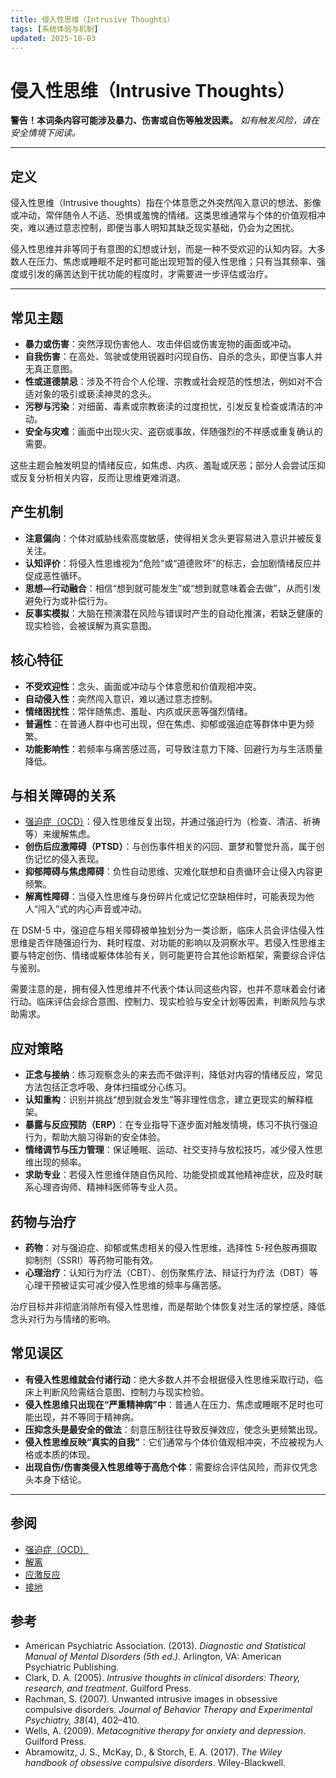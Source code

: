 ```yaml
---
title: 侵入性思维（Intrusive Thoughts）
tags: [系统体验与机制]
updated: 2025-10-03
---
```

# 侵入性思维（Intrusive Thoughts）

**警告！本词条内容可能涉及暴力、伤害或自伤等触发因素。**
*如有触发风险，请在安全情境下阅读。*

---

## 定义

侵入性思维（Intrusive thoughts）指在个体意愿之外突然闯入意识的想法、影像或冲动，常伴随令人不适、恐惧或羞愧的情绪。这类思维通常与个体的价值观相冲突，难以通过意志控制，即便当事人明知其缺乏现实基础，仍会为之困扰。

侵入性思维并非等同于有意图的幻想或计划，而是一种不受欢迎的认知内容。大多数人在压力、焦虑或睡眠不足时都可能出现短暂的侵入性思维；只有当其频率、强度或引发的痛苦达到干扰功能的程度时，才需要进一步评估或治疗。

---

## 常见主题

* **暴力或伤害**：突然浮现伤害他人、攻击伴侣或伤害宠物的画面或冲动。
* **自我伤害**：在高处、驾驶或使用锐器时闪现自伤、自杀的念头，即便当事人并无真正意图。
* **性或道德禁忌**：涉及不符合个人伦理、宗教或社会规范的性想法，例如对不合适对象的吸引或亵渎神灵的念头。
* **污秽与污染**：对细菌、毒素或宗教亵渎的过度担忧，引发反复检查或清洁的冲动。
* **安全与灾难**：画面中出现火灾、盗窃或事故，伴随强烈的不祥感或重复确认的需要。

这些主题会触发明显的情绪反应，如焦虑、内疚、羞耻或厌恶；部分人会尝试压抑或反复分析相关内容，反而让思维更难消退。

## 产生机制

* **注意偏向**：个体对威胁线索高度敏感，使得相关念头更容易进入意识并被反复关注。
* **认知评价**：将侵入性思维视为“危险”或“道德败坏”的标志，会加剧情绪反应并促成恶性循环。
* **思想—行动融合**：相信“想到就可能发生”或“想到就意味着会去做”，从而引发避免行为或补偿行为。
* **反事实模拟**：大脑在预演潜在风险与错误时产生的自动化推演，若缺乏健康的现实检验，会被误解为真实意图。

## 核心特征

* **不受欢迎性**：念头、画面或冲动与个体意愿和价值观相冲突。
* **自动侵入性**：突然闯入意识，难以通过意志控制。
* **情绪困扰性**：常伴随焦虑、羞耻、内疚或厌恶等强烈情绪。
* **普遍性**：在普通人群中也可出现，但在焦虑、抑郁或强迫症等群体中更为频繁。
* **功能影响性**：若频率与痛苦感过高，可导致注意力下降、回避行为与生活质量降低。

## 与相关障碍的关系

* [强迫症（OCD）](entries/OCD.md)：侵入性思维反复出现，并通过强迫行为（检查、清洁、祈祷等）来缓解焦虑。
* **创伤后应激障碍（PTSD）**：与创伤事件相关的闪回、噩梦和警觉升高，属于创伤记忆的侵入表现。
* **抑郁障碍与焦虑障碍**：负性自动思维、灾难化联想和自责循环会让侵入内容更频繁。
* **解离性障碍**：当侵入性思维与身份碎片化或记忆空缺相伴时，可能表现为他人“闯入”式的内心声音或冲动。

在 DSM-5 中，强迫症与相关障碍被单独划分为一类诊断，临床人员会评估侵入性思维是否伴随强迫行为、耗时程度、对功能的影响以及洞察水平。若侵入性思维主要与特定创伤、情绪或躯体体验有关，则可能更符合其他诊断框架，需要综合评估与鉴别。

需要注意的是，拥有侵入性思维并不代表个体认同这些内容，也并不意味着会付诸行动。临床评估会综合意图、控制力、现实检验与安全计划等因素，判断风险与求助需求。

## 应对策略

* **正念与接纳**：练习观察念头的来去而不做评判，降低对内容的情绪反应，常见方法包括正念呼吸、身体扫描或分心练习。
* **认知重构**：识别并挑战“想到就会发生”等非理性信念，建立更现实的解释框架。
* **暴露与反应预防（ERP）**：在专业指导下逐步面对触发情境，练习不执行强迫行为，帮助大脑习得新的安全体验。
* **情绪调节与压力管理**：保证睡眠、运动、社交支持与放松技巧，减少侵入性思维出现的频率。
* **求助专业**：若侵入性思维伴随自伤风险、功能受损或其他精神症状，应及时联系心理咨询师、精神科医师等专业人员。

## 药物与治疗

* **药物**：对与强迫症、抑郁或焦虑相关的侵入性思维，选择性 5-羟色胺再摄取抑制剂（SSRI）等药物可能有效。
* **心理治疗**：认知行为疗法（CBT）、创伤聚焦疗法、辩证行为疗法（DBT）等心理干预被证实可减少侵入性思维的频率与痛苦感。

治疗目标并非彻底消除所有侵入性思维，而是帮助个体恢复对生活的掌控感，降低念头对行为与情绪的影响。

## 常见误区

* **有侵入性思维就会付诸行动**：绝大多数人并不会根据侵入性思维采取行动，临床上判断风险需结合意图、控制力与现实检验。
* **侵入性思维只出现在“严重精神病”中**：普通人在压力、焦虑或睡眠不足时也可能出现，并不等同于精神病。
* **压抑念头是最安全的做法**：刻意压制往往导致反弹效应，使念头更频繁出现。
* **侵入性思维反映“真实的自我”**：它们通常与个体价值观相冲突，不应被视为人格或本质的体现。
* **出现自伤/伤害类侵入性思维等于高危个体**：需要综合评估风险，而非仅凭念头本身下结论。

---

## 参阅

* [强迫症（OCD）](entries/OCD.md)
* [解离](entries/Dissociation.md)
* [应激反应](entries/Stress-Response.md)
* [接地](entries/Grounding.md)

## 参考

* American Psychiatric Association. (2013). *Diagnostic and Statistical Manual of Mental Disorders (5th ed.)*. Arlington, VA: American Psychiatric Publishing.
* Clark, D. A. (2005). *Intrusive thoughts in clinical disorders: Theory, research, and treatment*. Guilford Press.
* Rachman, S. (2007). Unwanted intrusive images in obsessive compulsive disorders. *Journal of Behavior Therapy and Experimental Psychiatry, 38*(4), 402–410.
* Wells, A. (2009). *Metacognitive therapy for anxiety and depression*. Guilford Press.
* Abramowitz, J. S., McKay, D., & Storch, E. A. (2017). *The Wiley handbook of obsessive compulsive disorders*. Wiley-Blackwell.
